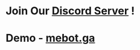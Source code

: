 # Join Our <a href="https://mebot.ga/dc">Discord Server</a> !
# Demo - <a href="https://mebot.ga">mebot.ga</a>
